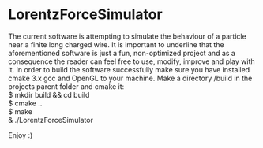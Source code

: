 # LorentzForceSimulator  
  
  The current software is attempting to simulate the behaviour of a particle near a finite long charged wire. It is important to underline that the aforementioned software is just a fun, non-optimized project and as a consequence the reader can feel free to use, modify, improve and play with it.
In order to build the software successfully make sure you have installed cmake 3.x gcc and OpenGL to your machine. Make a directory /build in the projects parent folder and cmake it:  
$ mkdir build && cd build   
$ cmake ..  
$ make  
& ./LorentzForceSimulator  

Enjoy :)
